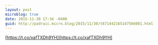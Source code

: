 ```yaml
---
layout: post
microblog: true
date: 2015-11-30 17:34 -0400
guid: http://padraic.micro.blog/2015/11/30/t671442165147566081.html
---
```

[https://t.co/xafTXDh9YH](https://t.co/xafTXDh9YH)
